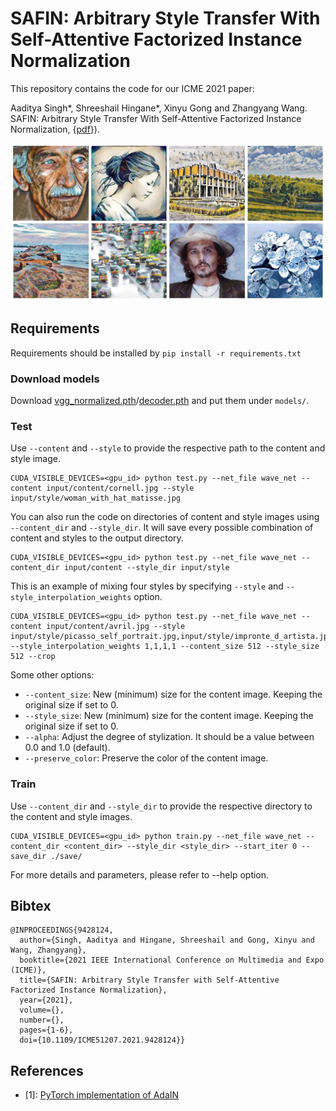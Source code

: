 # SAFIN: Arbitrary Style Transfer With Self-Attentive Factorized Instance Normalization

This repository contains the code for our ICME 2021 paper:

Aaditya Singh*, Shreeshail Hingane*, Xinyu Gong and Zhangyang Wang. SAFIN: Arbitrary Style Transfer With Self-Attentive Factorized Instance Normalization, {[pdf](https://aaditya-singh.github.io/data/SAFIN.pdf)}).

![Results](results.jpg)


## Requirements
Requirements should be installed by `pip install -r requirements.txt`

### Download models
Download [vgg_normalized.pth](https://www.dropbox.com/s/2elilhldqtqcumr/vgg_normalised.pth?dl=0)/[decoder.pth](https://www.dropbox.com/s/xveyz1yktk8s9l5/decoder.pth.tar?dl=0) and put them under `models/`.

### Test
Use `--content` and `--style` to provide the respective path to the content and style image.
```
CUDA_VISIBLE_DEVICES=<gpu_id> python test.py --net_file wave_net --content input/content/cornell.jpg --style input/style/woman_with_hat_matisse.jpg
```

You can also run the code on directories of content and style images using `--content_dir` and `--style_dir`. It will save every possible combination of content and styles to the output directory.
```
CUDA_VISIBLE_DEVICES=<gpu_id> python test.py --net_file wave_net --content_dir input/content --style_dir input/style
```

This is an example of mixing four styles by specifying `--style` and `--style_interpolation_weights` option.
```
CUDA_VISIBLE_DEVICES=<gpu_id> python test.py --net_file wave_net --content input/content/avril.jpg --style input/style/picasso_self_portrait.jpg,input/style/impronte_d_artista.jpg,input/style/trial.jpg,input/style/antimonocromatismo.jpg --style_interpolation_weights 1,1,1,1 --content_size 512 --style_size 512 --crop
```

Some other options:
* `--content_size`: New (minimum) size for the content image. Keeping the original size if set to 0.
* `--style_size`: New (minimum) size for the content image. Keeping the original size if set to 0.
* `--alpha`: Adjust the degree of stylization. It should be a value between 0.0 and 1.0 (default).
* `--preserve_color`: Preserve the color of the content image.


### Train
Use `--content_dir` and `--style_dir` to provide the respective directory to the content and style images.
```
CUDA_VISIBLE_DEVICES=<gpu_id> python train.py --net_file wave_net --content_dir <content_dir> --style_dir <style_dir> --start_iter 0 --save_dir ./save/
```

For more details and parameters, please refer to --help option.

## Bibtex
```
@INPROCEEDINGS{9428124,
  author={Singh, Aaditya and Hingane, Shreeshail and Gong, Xinyu and Wang, Zhangyang},
  booktitle={2021 IEEE International Conference on Multimedia and Expo (ICME)}, 
  title={SAFIN: Arbitrary Style Transfer with Self-Attentive Factorized Instance Normalization}, 
  year={2021},
  volume={},
  number={},
  pages={1-6},
  doi={10.1109/ICME51207.2021.9428124}}
```

## References
- [1]: [PyTorch implementation of AdaIN](https://github.com/naoto0804/pytorch-AdaIN)
